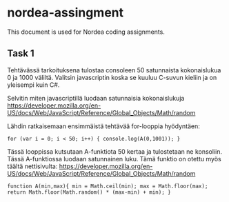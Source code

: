 # nordea-assingment

This document is used for Nordea coding assignments.

## Task 1

Tehtävässä tarkoituksena tulostaa consoleen 50 satunnaista kokonaislukua 0 ja 1000 väliltä. Valitsin javascriptin koska se kuuluu C-suvun kieliin ja on yleisempi kuin C#. 

Selvitin miten javascriptillä luodaan satunnaisia kokonaislukuja
https://developer.mozilla.org/en-US/docs/Web/JavaScript/Reference/Global_Objects/Math/random

Lähdin ratkaisemaan ensimmäistä tehtävää for-looppia hyödyntäen: 

` for (var i = 0; i < 50; i++) {
        console.log(A(0,1001));
    }
`

Tässä looppissa kutsutaan A-funktiota 50 kertaa ja tulostetaan ne konsoliin.
Tässä A-funktiossa luodaan satunnainen luku. Tämä funktio on otettu myös täältä nettisivulta: https://developer.mozilla.org/en-US/docs/Web/JavaScript/Reference/Global_Objects/Math/random

`
function A(min,max){
    min = Math.ceil(min);
    max = Math.floor(max);
    return Math.floor(Math.random() * (max-min) + min);
}
`
